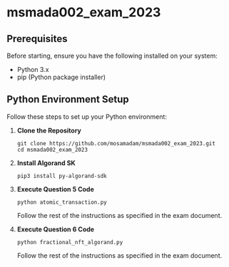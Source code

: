 # msmada002_exam_2023

## Prerequisites

Before starting, ensure you have the following installed on your system:
- Python 3.x
- pip (Python package installer)

## Python Environment Setup

Follow these steps to set up your Python environment:

1. **Clone the Repository**

    ```
    git clone https://github.com/mosamadam/msmada002_exam_2023.git
    cd msmada002_exam_2023
    ```
2. **Install Algorand SK**

    ```
    pip3 install py-algorand-sdk
    ```

3. **Execute Question 5 Code**

    ```
    python atomic_transaction.py
    ```

    Follow the rest of the instructions as specified in the exam document.

4. **Execute Question 6 Code**

    ```
    python fractional_nft_algorand.py
    ```

    Follow the rest of the instructions as specified in the exam document.


 

